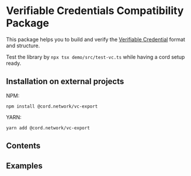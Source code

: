 # Verifiable Credentials Compatibility Package

This package helps you to build and verify the [Verifiable Credential](https://www.w3.org/TR/vc-data-model/) format and structure.

Test the library by `npx tsx demo/src/test-vc.ts` while having a cord setup ready.

## Installation on external projects

NPM:

```
npm install @cord.network/vc-export
```

YARN:

```
yarn add @cord.network/vc-export
```

## Contents

## Examples

